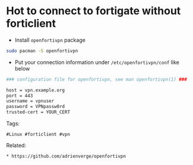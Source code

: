 # Hot to connect to fortigate without forticlient
* Install ```openfortivpn``` package
```bash
sudo pacman -S openfortivpn
```
* Put your connection information under ```/etc/openfortivpn/conf```
	like below
```bash
### configuration file for openfortivpn, see man openfortivpn(1) ###

host = vpn.example.org
port = 443
username = vpnuser
password = VPNpassw0rd
trusted-cert = YOUR_CERT
```

Tags:
```
#Linux #forticlient #vpn
```

Related:
```
* https://github.com/adrienverge/openfortivpn
```
